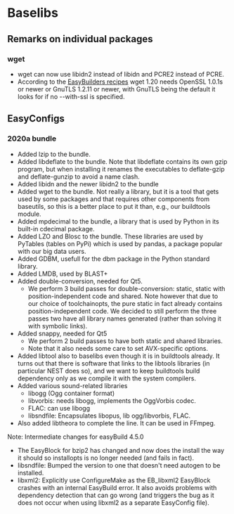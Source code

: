 # Baselibs

## Remarks on individual packages

### wget

* wget can now use libidn2 instead of libidn and PCRE2 instead of PCRE.
* According to the [EasyBuilders recipes](https://github.com/easybuilders/easybuild-easyconfigs/tree/develop/easybuild/easyconfigs/w/wget)
  wget 1.20 needs OpenSSL 1.0.1s or newer or GnuTLS 1.2.11 or newer, with GnuTLS being
  the default it looks for if no --with-ssl is specified.

## EasyConfigs

### 2020a bundle

* Added lzip to the bundle.
* Added libdeflate to the bundle. Note that libdeflate contains its own gzip program,
  but when installing it renames the executables to deflate-gzip and deflate-gunzip
  to avoid a name clash.
* Added libidn and the newer libidn2 to the bundle
* Added wget to the bundle. Not really a library, but it is a tool that gets used by
  some packages and that requires other components from baseutils, so this is a better
  place to put it than, e.g., our buildtools module.
* Added mpdecimal to the bundle, a library that is used by Python in its built-in
  cdecimal package.
* Added LZO and Blosc to the bundle. These libraries are used by PyTables (tables
  on PyPi) which is used by pandas, a package popular with our big data users.
* Added GDBM, usefull for the dbm package in the Python standard library.
* Added LMDB, used by BLAST+
* Added double-conversion, needed for Qt5.
    * We perform 3 build passes for double-conversion: static, static with
      position-independent code and shared. Note however that due to our choice
      of toolchainopts, the pure static in fact already contains position-independent
      code. We decided to still perform the three passes two have all library names
      generated (rather than solving it with symbolic links).
* Added snappy, needed for Qt5
    * We perform 2 build passes to have both static and shared libraries.
    * Note that it also needs some care to set AVX-specific options.
* Added libtool also to baselibs even though it is in buildtools already. It turns
  out that there is software that links to the libtools libraries (in particular
  NEST does so), and we want to keep buildtools build dependency only as we compile
  it with the system compilers.
* Added various sound-related libraries
    * libogg (Ogg container format)
    * libvorbis: needs libogg, implements the OggVorbis codec.
    * FLAC: can use libogg
    * libsndfile: Encapsulates libopus, lib ogg/libvorbis, FLAC.
* Also added libtheora to complete the line. It can be used in FFmpeg.

Note: Intermediate changes for easyBuild 4.5.0
* The EasyBlock for bzip2 has changed and now does the install the way it should
  so installopts is no longer needed (and fails in fact).
* libsndfile: Bumped the version to one that doesn't need autogen to be installed.
* libxml2: Explicitly use ConfigureMake as the EB_libxml2 EasyBlock crashes with an
  internal EasyBuild error. It also avoids problems with dependency detection that
  can go wrong (and triggers the bug as it does not occur when using libxml2 as
  a separate EasyConfig file).
